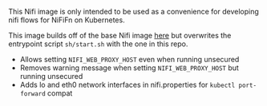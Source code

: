 This Nifi image is only intended to be used as a convenience for developing nifi flows for NiFiFn on Kubernetes.

This image builds off of the base Nifi image [here](https://github.com/apache/nifi/tree/rel/nifi-1.8.0/nifi-docker/dockerhub) but overwrites the entrypoint script `sh/start.sh` with the one in this repo.

- Allows setting `NIFI_WEB_PROXY_HOST` even when running unsecured
- Removes warning message when setting `NIFI_WEB_PROXY_HOST` but running unsecured
- Adds lo and eth0 network interfaces in nifi.properties for `kubectl port-forward` compat
